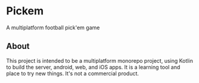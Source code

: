 # Pickem

A multiplatform football pick'em game

## About

This project is intended to be a multiplatform monorepo project, using Kotlin to build the server, android, web, and iOS apps. It is a learning tool and place to try new things. It's not a commercial product.
